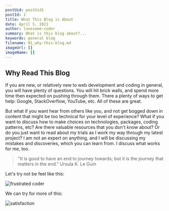 ```yaml
---
postUid: postUid1
postId: 1
title: What This Blog is About
date: April 5, 2021
author: lonesome-coder
summary: What is this blog about?...
keywords: general blog
filename: 01_why-this-blog.md
imageUrl: []
imageName: []
---
```


## Why Read This Blog

If you are new, or relatively new to web development and coding in general, you will have plenty of questions. You will hit brick walls, and spend more time then expected on pushing through them. There a plenty of ways to get help: Google, StackOverflow, YouTube, etc. All of these are great.

But what if you want hear from others like you, and not get bogged down in content that might be too technical for your level of experience? What if you want to discuss how to make choices on technologies, packages, coding patterns, etc? Are there valuable resources that you don't know about? Or do you just want to read about my trials as I work my way through my latest project? I am not an expert on anything, and I will be discussing my mistakes and discoveries, which you can learn from. I discuss what works for me, too.

> "It is good to have an end to journey towards; but it is the journey that matters in the end."
> Ursula K. Le Guin

Let's try not be feel like this:

![frustrated coder]()

We can try for more of this:

![satisfaction]()
